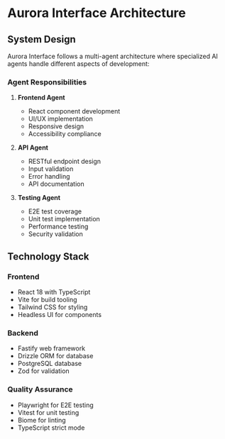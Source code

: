 # Aurora Interface Architecture

## System Design

Aurora Interface follows a multi-agent architecture where specialized AI agents handle different aspects of development:

### Agent Responsibilities

1. **Frontend Agent**
   - React component development
   - UI/UX implementation
   - Responsive design
   - Accessibility compliance

2. **API Agent** 
   - RESTful endpoint design
   - Input validation
   - Error handling
   - API documentation

3. **Testing Agent**
   - E2E test coverage
   - Unit test implementation
   - Performance testing
   - Security validation

## Technology Stack

### Frontend
- React 18 with TypeScript
- Vite for build tooling
- Tailwind CSS for styling
- Headless UI for components

### Backend
- Fastify web framework
- Drizzle ORM for database
- PostgreSQL database
- Zod for validation

### Quality Assurance
- Playwright for E2E testing
- Vitest for unit testing
- Biome for linting
- TypeScript strict mode
